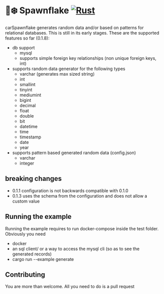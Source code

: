 # 🐙❄️ Spawnflake [![Rust](https://github.com/elasticrash/spawnflake/actions/workflows/rust.yml/badge.svg)](https://github.com/elasticrash/spawnflake/actions/workflows/rust.yml)

carSpawnflake generates random data and/or based on patterns for relational databases. This is still in its early stages. These are the supported features so far (0.1.8):
* db support
    - mysql
    - supports simple foreign key relationships (non unique foreign keys, int)
* supports random data generator for the following types
    * varchar (generates max sized string)
    * int
    * smallint
    * tinyint
    * mediumint
    * bigint
    * decimal 
    * float
    * double
    * bit
    * datetime
    * time
    * timestamp
    * date
    * year
* supports pattern based generated random data (config.json)
    * varchar
    * integer

## breaking changes

* 0.1.1 configuration is not backwards compatible with 0.1.0
* 0.1.3 uses the schema from the configuration and does not allow a custom value

## Running the example

Running the example requires to run docker-compose inside the test folder. Obviously you need
* docker
* an sql client/ or a way to access the mysql cli (so as to see the generated records)
* cargo run --example generate

## Contributing

You are more than welcome. All you need to do is a pull request
